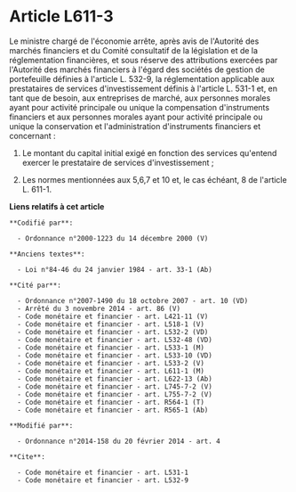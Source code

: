 # Article L611-3

Le ministre chargé de l'économie arrête, après avis de l'Autorité des marchés financiers et du Comité consultatif de la
législation et de la réglementation financières, et sous réserve des attributions exercées par l'Autorité des marchés
financiers à l'égard des sociétés de gestion de portefeuille définies à l'article L. 532-9, la réglementation applicable aux
prestataires de services d'investissement définis à l'article L. 531-1 et, en tant que de besoin, aux entreprises de marché,
aux personnes morales ayant pour activité principale ou unique la compensation d'instruments financiers et aux personnes
morales ayant pour activité principale ou unique la conservation et l'administration d'instruments financiers et
concernant : 

1. Le montant du capital initial exigé en fonction des services qu'entend exercer le prestataire de services
d'investissement ; 

2. Les normes mentionnées aux 5,6,7 et 10 et, le cas échéant, 8 de l'article L. 611-1.

**Liens relatifs à cet article**

	**Codifié par**:

	  - Ordonnance n°2000-1223 du 14 décembre 2000 (V)

	**Anciens textes**:

	  - Loi n°84-46 du 24 janvier 1984 - art. 33-1 (Ab)

	**Cité par**:

	  - Ordonnance n°2007-1490 du 18 octobre 2007 - art. 10 (VD)
	  - Arrêté du 3 novembre 2014 - art. 86 (V)
	  - Code monétaire et financier - art. L421-11 (V)
	  - Code monétaire et financier - art. L518-1 (V)
	  - Code monétaire et financier - art. L532-2 (VD)
	  - Code monétaire et financier - art. L532-48 (VD)
	  - Code monétaire et financier - art. L533-1 (M)
	  - Code monétaire et financier - art. L533-10 (VD)
	  - Code monétaire et financier - art. L533-2 (V)
	  - Code monétaire et financier - art. L611-1 (M)
	  - Code monétaire et financier - art. L622-13 (Ab)
	  - Code monétaire et financier - art. L745-7-2 (V)
	  - Code monétaire et financier - art. L755-7-2 (V)
	  - Code monétaire et financier - art. R564-1 (T)
	  - Code monétaire et financier - art. R565-1 (Ab)

	**Modifié par**:

	  - Ordonnance n°2014-158 du 20 février 2014 - art. 4

	**Cite**:

	  - Code monétaire et financier - art. L531-1
	  - Code monétaire et financier - art. L532-9
